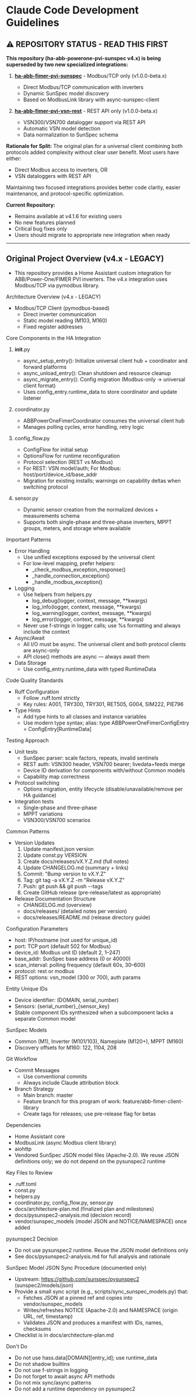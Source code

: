 # Claude Code Development Guidelines

## ⚠️ REPOSITORY STATUS - READ THIS FIRST

**This repository (ha-abb-powerone-pvi-sunspec v4.x) is being superseded by two new specialized integrations:**

1. **[ha-abb-fimer-pvi-sunspec](https://github.com/alexdelprete/ha-abb-fimer-pvi-sunspec)** - Modbus/TCP only (v1.0.0-beta.x)
   - Direct Modbus/TCP communication with inverters
   - Dynamic SunSpec model discovery
   - Based on ModbusLink library with async-sunspec-client

2. **[ha-abb-fimer-pvi-vsn-rest](https://github.com/alexdelprete/ha-abb-fimer-pvi-vsn-rest)** - REST API only (v1.0.0-beta.x)
   - VSN300/VSN700 datalogger support via REST API
   - Automatic VSN model detection
   - Data normalization to SunSpec schema

**Rationale for Split:**
The original plan for a universal client combining both protocols added complexity without clear user benefit. Most users have either:
- Direct Modbus access to inverters, OR
- VSN dataloggers with REST API

Maintaining two focused integrations provides better code clarity, easier maintenance, and protocol-specific optimization.

**Current Repository:**
- Remains available at v4.1.6 for existing users
- No new features planned
- Critical bug fixes only
- Users should migrate to appropriate new integration when ready

---

## Original Project Overview (v4.x - LEGACY)

- This repository provides a Home Assistant custom integration for ABB/Power-One/FIMER PVI inverters. The v4.x integration uses Modbus/TCP via pymodbus library.

Architecture Overview (v4.x - LEGACY)
- Modbus/TCP Client (pymodbus-based)
  - Direct inverter communication
  - Static model reading (M103, M160)
  - Fixed register addresses

Core Components in the HA Integration
1) __init__.py
   - async_setup_entry(): Initialize universal client hub + coordinator and forward platforms
   - async_unload_entry(): Clean shutdown and resource cleanup
   - async_migrate_entry(): Config migration (Modbus-only → universal client format)
   - Uses config_entry.runtime_data to store coordinator and update listener

2) coordinator.py
   - ABBPowerOneFimerCoordinator consumes the universal client hub
   - Manages polling cycles, error handling, retry logic

3) config_flow.py
   - ConfigFlow for initial setup
   - OptionsFlow for runtime reconfiguration
   - Protocol selection (REST vs Modbus)
   - For REST: VSN model/auth; For Modbus: host/port/device_id/base_addr
   - Migration for existing installs; warnings on capability deltas when switching protocol

4) sensor.py
   - Dynamic sensor creation from the normalized devices + measurements schema
   - Supports both single-phase and three-phase inverters, MPPT groups, meters, and storage where available

Important Patterns
- Error Handling
  - Use unified exceptions exposed by the universal client
  - For low-level mapping, prefer helpers:
    - _check_modbus_exception_response()
    - _handle_connection_exception()
    - _handle_modbus_exception()
- Logging
  - Use helpers from helpers.py
    - log_debug(logger, context, message, **kwargs)
    - log_info(logger, context, message, **kwargs)
    - log_warning(logger, context, message, **kwargs)
    - log_error(logger, context, message, **kwargs)
  - Never use f-strings in logger calls; use %s formatting and always include the context
- Async/Await
  - All I/O must be async. The universal client and both protocol clients are async-only
  - API close() methods are async — always await them
- Data Storage
  - Use config_entry.runtime_data with typed RuntimeData

Code Quality Standards
- Ruff Configuration
  - Follow .ruff.toml strictly
  - Key rules: A001, TRY300, TRY301, RET505, G004, SIM222, PIE796
- Type Hints
  - Add type hints to all classes and instance variables
  - Use modern type syntax; alias: type ABBPowerOneFimerConfigEntry = ConfigEntry[RuntimeData]

Testing Approach
- Unit tests
  - SunSpec parser: scale factors, repeats, invalid sentinels
  - REST auth: VSN300 header, VSN700 bearer; livedata+feeds merge
  - Device ID derivation for components with/without Common models
  - Capability map correctness
- Protocol switching
  - Options migration, entity lifecycle (disable/unavailable/remove per HA guidance)
- Integration tests
  - Single-phase and three-phase
  - MPPT variations
  - VSN300/VSN700 scenarios

Common Patterns
- Version Updates
  1) Update manifest.json version
  2) Update const.py VERSION
  3) Create docs/releases/vX.Y.Z.md (full notes)
  4) Update CHANGELOG.md (summary + links)
  5) Commit: "Bump version to vX.Y.Z"
  6) Tag: git tag -a vX.Y.Z -m "Release vX.Y.Z"
  7) Push: git push && git push --tags
  8) Create GitHub release (pre-release/latest as appropriate)
- Release Documentation Structure
  - CHANGELOG.md (overview)
  - docs/releases/ (detailed notes per version)
  - docs/releases/README.md (release directory guide)

Configuration Parameters
- host: IP/hostname (not used for unique_id)
- port: TCP port (default 502 for Modbus)
- device_id: Modbus unit ID (default 2, 1–247)
- base_addr: SunSpec base address (0 or 40000)
- scan_interval: polling frequency (default 60s, 30–600)
- protocol: rest or modbus
- REST options: vsn_model (300 or 700), auth params

Entity Unique IDs
- Device identifier: (DOMAIN, serial_number)
- Sensors: {serial_number}_{sensor_key}
- Stable component IDs synthesized when a subcomponent lacks a separate Common model

SunSpec Models
- Common (M1), Inverter (M101/103), Nameplate (M120+), MPPT (M160)
- Discovery offsets for M160: 122, 1104, 208

Git Workflow
- Commit Messages
  - Use conventional commits
  - Always include Claude attribution block
- Branch Strategy
  - Main branch: master
  - Feature branch for this program of work: feature/abb-fimer-client-library
  - Create tags for releases; use pre-release flag for betas

Dependencies
- Home Assistant core
- ModbusLink (async Modbus client library)
- aiohttp
- Vendored SunSpec JSON model files (Apache-2.0). We reuse JSON definitions only; we do not depend on the pysunspec2 runtime

Key Files to Review
- .ruff.toml
- const.py
- helpers.py
- coordinator.py, config_flow.py, sensor.py
- docs/architecture-plan.md (finalized plan and milestones)
- docs/pysunspec2-analysis.md (decision record)
- vendor/sunspec_models (model JSON and NOTICE/NAMESPACE) once added

pysunspec2 Decision
- Do not use pysunspec2 runtime. Reuse the JSON model definitions only
- See docs/pysunspec2-analysis.md for full analysis and rationale

SunSpec Model JSON Sync Procedure (documented only)
- Upstream: https://github.com/sunspec/pysunspec2 (sunspec2/models/json)
- Provide a small sync script (e.g., scripts/sync_sunspec_models.py) that:
  - Fetches JSON at a pinned ref and copies into vendor/sunspec_models
  - Writes/refreshes NOTICE (Apache-2.0) and NAMESPACE (origin URL, ref, timestamp)
  - Validates JSON and produces a manifest with IDs, names, checksums
- Checklist is in docs/architecture-plan.md

Don't Do
- Do not use hass.data[DOMAIN][entry_id]; use runtime_data
- Do not shadow builtins
- Do not use f-strings in logging
- Do not forget to await async API methods
- Do not mix sync/async patterns
- Do not add a runtime dependency on pysunspec2
